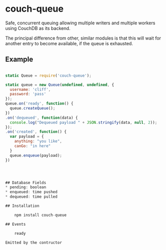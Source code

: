 # couch-queue

Safe, concurrent queuing allowing multiple writers
and multiple workers using CouchDB as its backend.

The principal difference from other, similar modules
is that this will wait for another entry to become
available, if the queue is exhausted.

## Example

```javascript

static Queue = require('couch-queue');

static queue = new Queue(undefined, undefined, {
  username: 'cliff',
  password: 'pass'
});
queue.on('ready', function() {
  queue.createQueue();
})
.on('dequeued', function(data) {
  console.log("Dequeued payload " + JSON.stringify(data, null, 2));
});
.on('created', function() {
  var payload = {
    anything: "you like",
    canGo: "in here"
  }
  queue.enqueue(payload);
})




## Database Fields
* pending: boolean
* enqueued: time pushed
* dequeued: time pulled

## Installation

    npm install couch-queue

## Events

    ready

Emitted by the contructor
